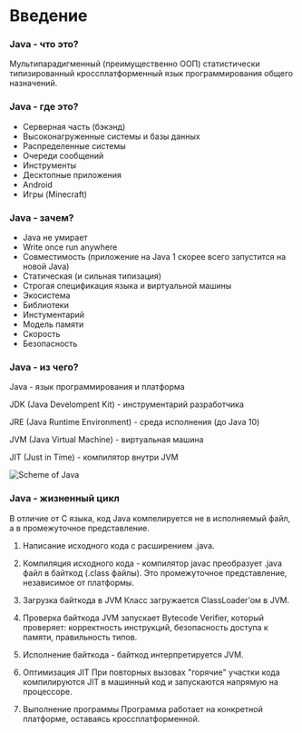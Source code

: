# Введение

### Java - что это?

Мультипарадигменный (преимущественно ООП) статистически типизированный кроссплатформенный язык 
программирования общего назначений.

### Java - где это?

- Серверная часть (бэкэнд)
- Высоконагруженные системы и базы данных
- Распределенные системы
- Очереди сообщений
- Инструменты
- Десктопные приложения
- Android
- Игры (Minecraft)

### Java - зачем?

- Java не умирает
- Write once run anywhere
- Совместимость (приложение на Java 1 скорее всего запустится на новой Java)
- Статическая (и сильная типизация)
- Строгая спецификация языка и виртуальной машины
- Экосистема
- Библиотеки
- Инстументарий
- Модель памяти
- Скорость
- Безопасность

### Java - из чего?

Java - язык программирования и платформа

JDK (Java Develompent Kit) - инструментарий разработчика

JRE (Java Runtime Environment) - среда исполнения (до Java 10)

JVM (Java Virtual Machine) - виртуальная машина

JIT (Just in Time) - компилятор внутри JVM

![Scheme of Java](https://i.pinimg.com/736x/27/5f/d7/275fd7ede464b00adeb64635658e9e31.jpg)

### Java - жизненный цикл

В отличие от C языка, код Java компелируется не в исполняемый файл, а в промежуточное представление.

1. Написание исходного кода с расширением .java.

2. Компиляция исходного кода - компилятор javac преобразует .java файл в байткод (.class файлы).
Это промежуточное представление, независимое от платформы.

3. Загрузка байткода в JVM
Класс загружается ClassLoader’ом в JVM.

4. Проверка байткода
JVM запускает Bytecode Verifier, который проверяет: корректность инструкций, безопасность доступа к памяти, правильность типов.

5. Исполнение байткода - байткод интерпретируется JVM.

6. Оптимизация JIT
При повторных вызовах "горячие" участки кода компилируются JIT в машинный код и запускаются напрямую на процессоре.

7. Выполнение программы
Программа работает на конкретной платформе, оставаясь кроссплатформенной.